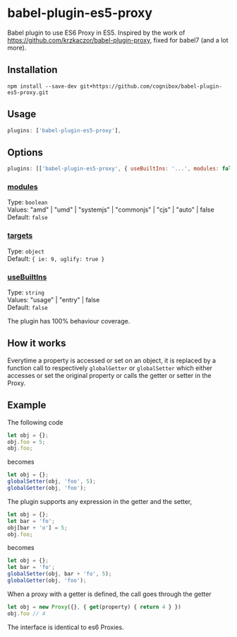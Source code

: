 # babel-plugin-es5-proxy
Babel plugin to use ES6 Proxy in ES5. Inspired by the work of https://github.com/krzkaczor/babel-plugin-proxy, fixed for babel7 (and a lot more).

## Installation
```shell
npm install --save-dev git+https://github.com/cognibox/babel-plugin-es5-proxy.git
```

## Usage
```javascript
plugins: ['babel-plugin-es5-proxy'],
```

## Options
```javascript
plugins: [['babel-plugin-es5-proxy', { useBuiltIns: '...', modules: false, targets: { ... } }]],
```

### [modules](https://babeljs.io/docs/en/babel-preset-env#modules)
Type: `boolean`<br>
Values: "amd" | "umd" | "systemjs" | "commonjs" | "cjs" | "auto" | false<br>
Default: `false`
### [targets](https://babeljs.io/docs/en/babel-preset-env#targets)
Type: `object`<br>
Default: `{ ie: 9, uglify: true }`
### [useBuiltIns](https://babeljs.io/docs/en/babel-preset-env#usebuiltins)
Type: `string`<br>
Values: "usage" | "entry" | false<br>
Default: `false`

The plugin has 100% behaviour coverage.
## How it works
Everytime a property is accessed or set on an object, it is replaced by a function call to respectively `globalGetter` or `globalSetter` which either accesses or set the original property or calls the getter or setter in the Proxy.
## Example
The following code
```javascript
let obj = {};
obj.foo = 5;
obj.foo;
```
becomes
```javascript
let obj = {};
globalSetter(obj, 'foo', 5);
globalGetter(obj, 'foo');
```
The plugin supports any expression in the getter and the setter,
```javascript
let obj = {};
let bar = 'fo';
obj[bar + 'o'] = 5;
obj.foo;
```
becomes
```javascript
let obj = {};
let bar = 'fo';
globalSetter(obj, bar + 'fo', 5);
globalGetter(obj, 'foo');
```
When a proxy with a getter is defined, the call goes through the getter
```javascript
let obj = new Proxy({}, { get(property) { return 4 } })
obj.foo // 4
```
The interface is identical to es6 Proxies.

